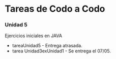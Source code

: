 Tareas de Codo a Codo
=====================

### Unidad 5
Ejercicios iniciales en JAVA
+ tareaUnidad5 - Entrega atrasada.
+ tarea Unidad3exUnidad1 - Se entrega el 07/05.
